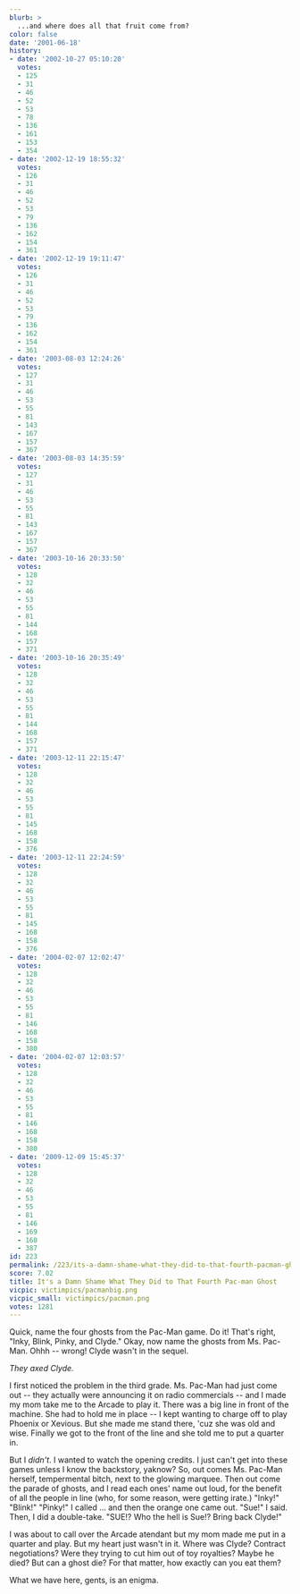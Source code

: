 ```yaml
---
blurb: >
  ...and where does all that fruit come from?
color: false
date: '2001-06-18'
history:
- date: '2002-10-27 05:10:20'
  votes:
  - 125
  - 31
  - 46
  - 52
  - 53
  - 78
  - 136
  - 161
  - 153
  - 354
- date: '2002-12-19 18:55:32'
  votes:
  - 126
  - 31
  - 46
  - 52
  - 53
  - 79
  - 136
  - 162
  - 154
  - 361
- date: '2002-12-19 19:11:47'
  votes:
  - 126
  - 31
  - 46
  - 52
  - 53
  - 79
  - 136
  - 162
  - 154
  - 361
- date: '2003-08-03 12:24:26'
  votes:
  - 127
  - 31
  - 46
  - 53
  - 55
  - 81
  - 143
  - 167
  - 157
  - 367
- date: '2003-08-03 14:35:59'
  votes:
  - 127
  - 31
  - 46
  - 53
  - 55
  - 81
  - 143
  - 167
  - 157
  - 367
- date: '2003-10-16 20:33:50'
  votes:
  - 128
  - 32
  - 46
  - 53
  - 55
  - 81
  - 144
  - 168
  - 157
  - 371
- date: '2003-10-16 20:35:49'
  votes:
  - 128
  - 32
  - 46
  - 53
  - 55
  - 81
  - 144
  - 168
  - 157
  - 371
- date: '2003-12-11 22:15:47'
  votes:
  - 128
  - 32
  - 46
  - 53
  - 55
  - 81
  - 145
  - 168
  - 158
  - 376
- date: '2003-12-11 22:24:59'
  votes:
  - 128
  - 32
  - 46
  - 53
  - 55
  - 81
  - 145
  - 168
  - 158
  - 376
- date: '2004-02-07 12:02:47'
  votes:
  - 128
  - 32
  - 46
  - 53
  - 55
  - 81
  - 146
  - 168
  - 158
  - 380
- date: '2004-02-07 12:03:57'
  votes:
  - 128
  - 32
  - 46
  - 53
  - 55
  - 81
  - 146
  - 168
  - 158
  - 380
- date: '2009-12-09 15:45:37'
  votes:
  - 128
  - 32
  - 46
  - 53
  - 55
  - 81
  - 146
  - 169
  - 160
  - 387
id: 223
permalink: /223/its-a-damn-shame-what-they-did-to-that-fourth-pacman-ghost/
score: 7.02
title: It's a Damn Shame What They Did to That Fourth Pac-man Ghost
vicpic: victimpics/pacmanbig.png
vicpic_small: victimpics/pacman.png
votes: 1281
---
```


Quick, name the four ghosts from the Pac-Man game. Do it! That's right,
"Inky, Blink, Pinky, and Clyde." Okay, now name the ghosts from Ms.
Pac-Man. Ohhh -- wrong! Clyde wasn't in the sequel.

*They axed Clyde.*

I first noticed the problem in the third grade. Ms. Pac-Man had just
come out -- they actually were announcing it on radio commercials -- and
I made my mom take me to the Arcade to play it. There was a big line in
front of the machine. She had to hold me in place -- I kept wanting to
charge off to play Phoenix or Xevious. But she made me stand there, 'cuz
she was old and wise. Finally we got to the front of the line and she
told me to put a quarter in.

But I *didn't*. I wanted to watch the opening credits. I just can't get
into these games unless I know the backstory, yaknow? So, out comes Ms.
Pac-Man herself, tempermental bitch, next to the glowing marquee. Then
out come the parade of ghosts, and I read each ones' name out loud, for
the benefit of all the people in line (who, for some reason, were
getting irate.) "Inky!" "Blink!" "Pinky!" I called ... and then the
orange one came out. "Sue!" I said. Then, I did a double-take. "SUE!?
Who the hell is Sue!? Bring back Clyde!"

I was about to call over the Arcade atendant but my mom made me put in a
quarter and play. But my heart just wasn't in it. Where was Clyde?
Contract negotiations? Were they trying to cut him out of toy royalties?
Maybe he died? But can a ghost die? For that matter, how exactly can you
eat them?

What we have here, gents, is an enigma.